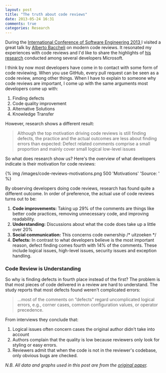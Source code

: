 ```yaml
---
layout: post
title: "The truth about code reviews"
date: 2013-05-24 16:31
comments: true
categories: Research
---
```

During the [International Conference of Software Engineering 2013 ](http://2013.icse-conferences.org/) I visited a great talk by [Alberto Baccheli](https://twitter.com/sback_) on modern code reviews. It resonated my experiences with code reviews and I'd like to share the highlights of [his research](http://www.inf.usi.ch/phd/bacchelli/publications/icse2013.pdf) conducted among several developers Microsoft.

I think by now most developers have come in to contact with some form of code reviewing. When you use GitHub, every pull request can be seen as a code review, among other things. When I have to explain to someone why code reviews are important, I come up with the same arguments most developers come up with:

1. Finding defects
2. Code quality improvement
3. Alternative Solutions
4. Knowledge Transfer

However, research shows a different result:

> Although the top motivation driving code reviews is still finding defects, the practice and the actual outcomes are less about finding errors than expected: Defect related comments comprise a small proportion and mainly cover small logical low-level issues

<!--more-->

So what does research show us? Here's the overview of what developers indicate is their motivation for code reviews:

{% img  /images/code-reviews-motivations.png 500 'Motivations' 'Source: ' %}

By observing developers doing code reviews, research has found quite a different outcome. In order of preference, the actual use of code reviews turns out to be:

1. __Code improvements:__ Taking up 29% of the comments are things like better code practices, removing unnecessary code, and improving readability.
2. __Understanding:__ Discussions about what the code does take up a little over 20%
3. __Social communication:__ This concerns code ownership /* uitzoeken */
4. __Defects:__ In contrast to what developers believe is the most important reason, defect finding comes fourth with 14% of the comments. These include logical issues, high-level issues, security issues and exception handling.

### Code Review is Understanding

So why is finding defects in fourth place instead of the first? The problem is that most pieces of code delivered in a review are hard to understand. The study reports that most defects found weren't complicated errors:

>  …most of the comments on “defects” regard uncomplicated logical errors, e.g., corner cases, common configuration values, or operator precedence.

From interviews they conclude that:

1. Logical issues often concern cases the original author didn't take into account
2. Authors complain that the quality is low because reviewers only look for styling or easy errors.
3. Reviewers admit that when the code is not in the reviewer's codebase, only obvious bugs are checked.


*N.B. All data and graphs used in this post are from the [original paper](http://www.inf.usi.ch/phd/bacchelli/publications/icse2013.pdf).*
